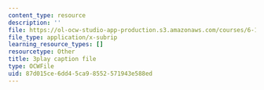 ```yaml
---
content_type: resource
description: ''
file: https://ol-ocw-studio-app-production.s3.amazonaws.com/courses/6-189-multicore-programming-primer-january-iap-2007/87d015ce6dd45ca98552571943e588ed_SemWOqUfMAY.vtt
file_type: application/x-subrip
learning_resource_types: []
resourcetype: Other
title: 3play caption file
type: OCWFile
uid: 87d015ce-6dd4-5ca9-8552-571943e588ed
---
```

